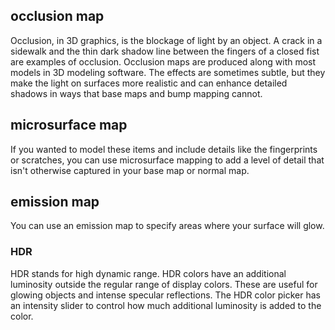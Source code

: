 ## occlusion map
Occlusion, in 3D graphics, is the blockage of light by an object. A crack in a sidewalk and the thin dark shadow line between the fingers of a closed fist are examples of occlusion.
Occlusion maps are produced along with most models in 3D modeling software. The effects are sometimes subtle, but they make the light on surfaces more realistic and can enhance detailed shadows in ways that base maps and bump mapping cannot.
## microsurface map
If you wanted to model these items and include details like the fingerprints or scratches, you can use microsurface mapping to add a level of detail that isn't otherwise captured in your base map or normal map.
## emission map
You can use an emission map to specify areas where your surface will glow.
### HDR
HDR stands for high dynamic range. HDR colors have an additional luminosity outside the regular range of display colors. These are useful for glowing objects and intense specular reflections. The HDR color picker has an intensity slider to control how much additional luminosity is added to the color.